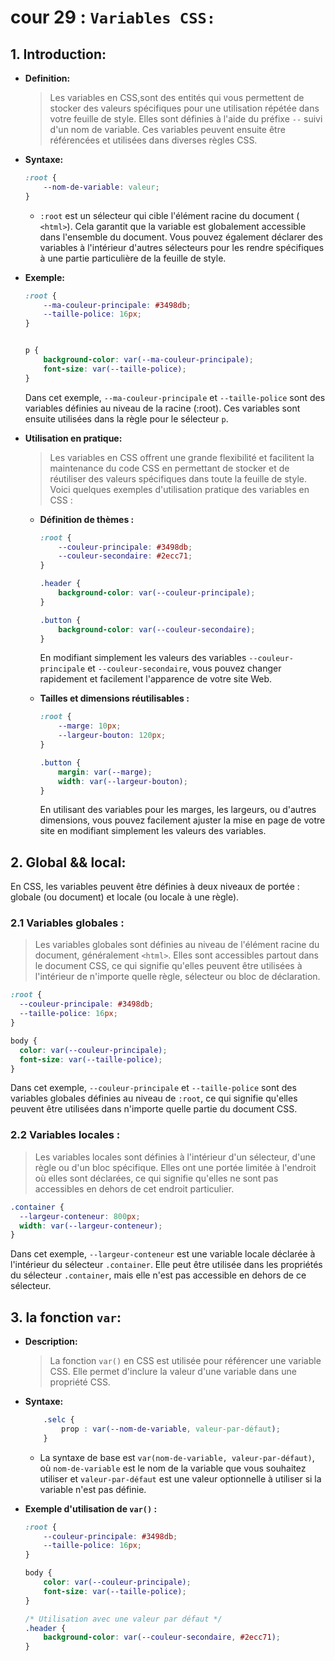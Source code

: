 # cour 29 : **``Variables CSS:``**

## 1. **Introduction:**

- **Definition:**

    >Les variables en CSS,sont des entités qui vous permettent de stocker des valeurs spécifiques pour une utilisation répétée dans votre feuille de style. Elles sont définies à l'aide du préfixe `--` suivi d'un nom de variable. Ces variables peuvent ensuite être référencées et utilisées dans diverses règles CSS.




- **Syntaxe:**

    
    ```css
    :root {
        --nom-de-variable: valeur;
    }
    ```
    
    - `:root` est un sélecteur qui cible l'élément racine du document ( `<html>`). Cela garantit que la variable est globalement accessible dans l'ensemble du document. Vous pouvez également déclarer des variables à l'intérieur d'autres sélecteurs pour les rendre spécifiques à une partie particulière de la feuille de style.


- **Exemple:**

    ```css
    :root {
        --ma-couleur-principale: #3498db;
        --taille-police: 16px;
    }
    

    p {
        background-color: var(--ma-couleur-principale);
        font-size: var(--taille-police);
    }
    ```

    Dans cet exemple, `--ma-couleur-principale` et `--taille-police` sont des variables définies au niveau de la racine (:root). Ces variables sont ensuite utilisées dans la règle pour le sélecteur `p`.



- **Utilisation en  pratique:**

    >Les variables en CSS offrent une grande flexibilité et facilitent la maintenance du code CSS en permettant de stocker et de réutiliser des valeurs spécifiques dans toute la feuille de style. Voici quelques exemples d'utilisation pratique des variables en CSS :

    - **Définition de thèmes :**

        ```css
        :root {
            --couleur-principale: #3498db;
            --couleur-secondaire: #2ecc71;
        }

        .header {
            background-color: var(--couleur-principale);
        }

        .button {
            background-color: var(--couleur-secondaire);
        }
        ```

        En modifiant simplement les valeurs des variables `--couleur-principale` et `--couleur-secondaire`, vous pouvez changer rapidement et facilement l'apparence de votre site Web.

    - **Tailles et dimensions réutilisables :**

        ```css
        :root {
            --marge: 10px;
            --largeur-bouton: 120px;
        }

        .button {
            margin: var(--marge);
            width: var(--largeur-bouton);
        }
        ```

        En utilisant des variables pour les marges, les largeurs, ou d'autres dimensions, vous pouvez facilement ajuster la mise en page de votre site en modifiant simplement les valeurs des variables.






## 2. **Global && local:**

En CSS, les variables peuvent être définies à deux niveaux de portée : globale (ou document) et locale (ou locale à une règle).

### 2.1 **Variables globales :**

>Les variables globales sont définies au niveau de l'élément racine du document, généralement `<html>`. Elles sont accessibles partout dans le document CSS, ce qui signifie qu'elles peuvent être utilisées à l'intérieur de n'importe quelle règle, sélecteur ou bloc de déclaration.

```css
:root {
  --couleur-principale: #3498db;
  --taille-police: 16px;
}

body {
  color: var(--couleur-principale);
  font-size: var(--taille-police);
}
```

Dans cet exemple, `--couleur-principale` et `--taille-police` sont des variables globales définies au niveau de `:root`, ce qui signifie qu'elles peuvent être utilisées dans n'importe quelle partie du document CSS.

### 2.2 **Variables locales :**

>Les variables locales sont définies à l'intérieur d'un sélecteur, d'une règle ou d'un bloc spécifique. Elles ont une portée limitée à l'endroit où elles sont déclarées, ce qui signifie qu'elles ne sont pas accessibles en dehors de cet endroit particulier.

```css
.container {
  --largeur-conteneur: 800px;
  width: var(--largeur-conteneur);
}


```

Dans cet exemple, `--largeur-conteneur` est une variable locale déclarée à l'intérieur du sélecteur `.container`. Elle peut être utilisée dans les propriétés du sélecteur `.container`, mais elle n'est pas accessible en dehors de ce sélecteur.



## 3. **la fonction ``var``:**

- **Description:**

    >La fonction `var()` en CSS est utilisée pour référencer une variable CSS. Elle permet d'inclure la valeur d'une variable dans une propriété CSS.
    
- **Syntaxe:**

    ```css
        .selc {
            prop : var(--nom-de-variable, valeur-par-défaut);
        }
    ```

    - La syntaxe de base est `var(nom-de-variable, valeur-par-défaut)`, où `nom-de-variable` est le nom de la variable que vous souhaitez utiliser et `valeur-par-défaut` est une valeur optionnelle à utiliser si la variable n'est pas définie.


- **Exemple d'utilisation de `var()` :**

    ```css
    :root {
        --couleur-principale: #3498db;
        --taille-police: 16px;
    }

    body {
        color: var(--couleur-principale);
        font-size: var(--taille-police);
    }

    /* Utilisation avec une valeur par défaut */
    .header {
        background-color: var(--couleur-secondaire, #2ecc71);
    }
    ```
